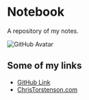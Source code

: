 # Notebook

A repository of my notes.

![GitHub Avatar](https://avatars2.githubusercontent.com/u/281985?v=3&s=460)

## Some of my links

* [GitHub Link](https://github.com/torsday)
* [ChrisTorstenson.com](http://www.christorstenson.com)
